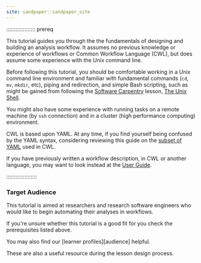 ```yaml
---
site: sandpaper::sandpaper_site
---
```


::::::::::::::::::: prereq

This tutorial guides you through the the fundamentals of designing and building an analysis workflow.
It assumes no previous knowledge or experience of workflows or Common Workflow Language (CWL), 
but does assume some experience with the Unix command line.

Before following this tutorial, you should be comfortable working in a Unix command line environment 
and familiar with fundamental commands (`cd`, `mv`, `mkdir`, etc), piping and redirection, and simple Bash scripting,
such as might be gained from following the [Software Carpentry][swc]
lesson, [The Unix Shell][swc_shell].

You might also have some experience with running tasks on a remote machine (by `ssh` connection) 
and in a cluster (high performance computing) environment.

CWL is based upon YAML. At any time, if you find yourself being confused by the YAML syntax, 
considering reviewing this guide on the [subset of YAML][yaml_for_cwl] used in CWL.

If you have previously written a workflow description, in CWL or another language, 
you may want to look instead at the [User Guide][cwl_user_guide].

::::::::::::::::::::

### Target Audience

This tutorial is aimed at researchers and research software engineers who would like to begin 
automating their analyses in workflows.

If you're unsure whether this tutorial is a good fit for you check the prerequisites listed above.

You may also find our [learner profiles][audience] helpful.

These are also a useful resource during the lesson design process.


[swc]: https://software-carpentry.org/
[swc_shell]: https://swcarpentry.github.io/shell-novice/
[yaml_for_cwl]: https://www.commonwl.org/user_guide/yaml/
[cwl_user_guide]: https://www.commonwl.org/user_guide/
